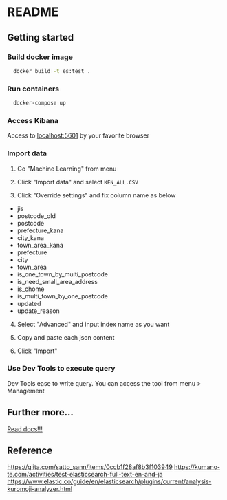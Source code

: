 # README

## Getting started

### Build docker image

```bash
  docker build -t es:test .
```

### Run containers

```bash
  docker-compose up
```

### Access Kibana

Access to [localhost:5601](http://localhost:5601) by your favorite browser

### Import data

1. Go "Machine Learning" from menu

2. Click "Import data" and select `KEN_ALL.CSV`

3. Click "Override settings" and fix column name as below

- jis
- postcode_old
- postcode
- prefecture_kana
- city_kana
- town_area_kana
- prefecture
- city
- town_area
- is_one_town_by_multi_postcode
- is_need_small_area_address
- is_chome
- is_multi_town_by_one_postcode
- updated
- update_reason

4. Select "Advanced" and input index name as you want

5. Copy and paste each json content

6. Click "Import"

### Use Dev Tools to execute query

Dev Tools ease to write query. You can access the tool from menu > Management

## Further more...

[Read docs!!!](https://www.elastic.co/guide/en/elasticsearch/reference/current/search-your-data.html)

## Reference

https://qiita.com/satto_sann/items/0ccb1f28af8b3f103949
https://kumano-te.com/activities/test-elasticsearch-full-text-en-and-ja
https://www.elastic.co/guide/en/elasticsearch/plugins/current/analysis-kuromoji-analyzer.html
